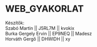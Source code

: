# WEB_GYAKORLAT

Készítők:  
Szabó Martin || J5RL7M || kvokix    
Burka Gergely Ervin || EP9NEQ || Madesz    
Horváth Gergő || DHWIDH || xy
